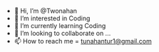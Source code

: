 - 👋 Hi, I’m @Twonahan
- 👀 I’m interested in Coding
- 🌱 I’m currently learning Coding
- 💞️ I’m looking to collaborate on ...
- 📫 How to reach me = tunahantur1@gmail.com

<!---
Twonahan/Twonahan is a ✨ special ✨ repository because its `README.md` (this file) appears on your GitHub profile.
You can click the Preview link to take a look at your changes.
--->

